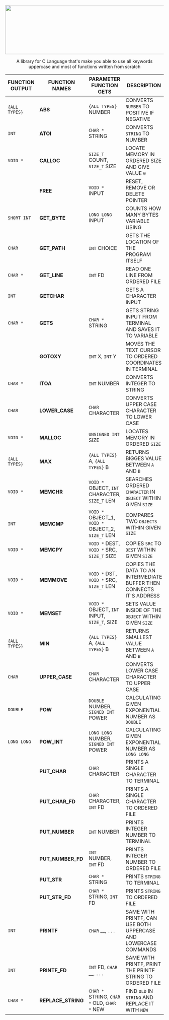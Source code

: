 <P ALIGN="CENTER"><IMG SRC="https://cdn.discordapp.com/attachments/630843149778157623/1054176738168549456/maximum-tension.png" STYLE="WIDTH: 572PX; HEIGHT: 156PX;"></P>

<P ALIGN="CENTER">A library for C Language that's make you able to use all keywords uppercase and most of functions written from scratch</P>

| FUNCTION OUTPUT | FUNCTION NAMES        | PARAMETER FUNCTION GETS                            | DESCRIPTION                                                          |
| --------------- | --------------------- | -------------------------------------------------- | -------------------------------------------------------------------- |
| `{ALL TYPES}`   | **ABS**               | `{ALL TYPES}` NUMBER                               | CONVERTS `NUMBER` TO POSITIVE IF NEGATIVE                            |
| `INT`           | **ATOI**              | `CHAR *` STRING                                    | CONVERTS `STRING` TO NUMBER                                          |
| `VOID *`        | **CALLOC**            | `SIZE_T` COUNT, `SIZE_T` SIZE                      | LOCATE MEMORY IN ORDERED SIZE AND GIVE VALUE `0`                     |
|                 | **FREE**              | `VOID *` INPUT                                     | RESET, REMOVE OR DELETE POINTER                                      |
| `SHORT INT`     | **GET_BYTE**          | `LONG LONG` INPUT                                  | COUNTS HOW MANY BYTES VARIABLE USING                                 |
| `CHAR`          | **GET_PATH**          | `INT` CHOICE                                       | GETS THE LOCATION OF THE PROGRAM ITSELF                              |
| `CHAR *`        | **GET_LINE**          | `INT` FD                                           | READ ONE LINE FROM ORDERED FILE                                      |
| `INT`           | **GETCHAR**           |                                                    | GETS A CHARACTER INPUT                                               |
| `CHAR *`        | **GETS**              | `CHAR *` STRING                                    | GETS STRING INPUT FROM TERMINAL AND SAVES IT TO VARIABLE             |
|                 | **GOTOXY**            | `INT` X, `INT` Y                                   | MOVES THE TEXT CURSOR TO ORDERED COORDINATES IN TERMINAL             |
| `CHAR *`        | **ITOA**              | `INT` NUMBER                                       | CONVERTS INTEGER TO STRING                                           |
| `CHAR`          | **LOWER_CASE**        | `CHAR` CHARACTER                                   | CONVERTS UPPER CASE CHARACTER TO LOWER CASE                          |
| `VOID *`        | **MALLOC**            | `UNSIGNED INT` SIZE                                | LOCATES MEMORY IN ORDERED `SIZE`                                     |
| `{ALL TYPES}`   | **MAX**               | `{ALL TYPES}` A, `{ALL TYPES}` B                   | RETURNS BIGGES VALUE BETWEEN `A` AND `B`                             |
| `VOID *`        | **MEMCHR**            | `VOID *` OBJECT, `INT` CHARACTER, `SIZE_T` LEN     | SEARCHES ORDERED `CHARACTER` IN `OBJECT` WITHIN GIVEN `SIZE`         |
| `INT`           | **MEMCMP**            | `VOID *` OBJECT_1, `VOID *` OBJECT_2, `SIZE_T` LEN | COMPARES TWO `OBJECTS` WITHIN GIVEN `SIZE`                           |
| `VOID *`        | **MEMCPY**            | `VOID *` DEST, `VOID *` SRC, `SIZE_T` SIZE         | COPIES `SRC` TO `DEST` WITHIN GIVEN `SIZE`                           |
| `VOID *`        | **MEMMOVE**           | `VOID *` DST, `VOID *` SRC, `SIZE_T` LEN           | COPIES THE DATA TO AN INTERMEDIATE BUFFER THEN CONNECTS IT'S ADDRESS |
| `VOID *`        | **MEMSET**            | `VOID *` OBJECT, `INT` INPUT, `SIZE_T`, SIZE       | SETS VALUE INSIDE OF THE `OBJECT` WITHIN GIVEN `SIZE`                |
| `{ALL TYPES}`   | **MIN**               | `{ALL TYPES}` A, `{ALL TYPES}` B                   | RETURNS SMALLEST VALUE BETWEEN `A` AND `B`                           |
| `CHAR`          | **UPPER_CASE**        | `CHAR` CHARACTER                                   | CONVERTS LOWER CASE CHARACTER TO UPPER CASE                          |
| `DOUBLE`        | **POW**               | `DOUBLE` NUMBER, `SIGNED INT` POWER                | CALCULATING GIVEN EXPONENTIAL NUMBER AS `DOUBLE`                     |
| `LONG LONG`     | **POW_INT**           | `LONG LONG` NUMBER, `SIGNED INT` POWER             | CALCULATING GIVEN EXPONENTIAL NUMBER AS `LONG LONG`                  |
|                 | **PUT_CHAR**          | `CHAR` CHARACTER                                   | PRINTS A SINGLE CHARACTER TO TERMINAL                                |
|                 | **PUT_CHAR_FD**       | `CHAR` CHARACTER, `INT` FD                         | PRINTS A SINGLE CHARACTER TO ORDERED FILE                            |
|                 | **PUT_NUMBER**        | `INT` NUMBER                                       | PRINTS INTEGER NUMBER TO TERMINAL                                    |
|                 | **PUT_NUMBER_FD**     | `INT` NUMBER, `INT` FD                             | PRINTS INTEGER NUMBER TO ORDERED FILE                                |
|                 | **PUT_STR**           | `CHAR *` STRING                                    | PRINTS `STRING` TO TERMINAL                                          |
|                 | **PUT_STR_FD**        | `CHAR *` STRING, `INT` FD                          | PRINTS `STRING` TO ORDERED FILE                                      |
| `INT`           | **PRINTF**            | `CHAR` __, `...`                                   | SAME WITH PRINTF, CAN USE BOTH UPPERCASE AND LOWERCASE COMMANDS      |
| `INT`           | **PRINTF_FD**         | `INT` FD, `CHAR` __, `...`                         | SAME WITH PRINTF, PRINT THE PRINTF STRING TO ORDERED FILE            |
| `CHAR *`        | **REPLACE_STRING**    | `CHAR *` STRING, `CHAR *` OLD, `CHAR *` NEW        | FIND `OLD` IN `STRING` AND REPLACE IT WITH `NEW`                     |
